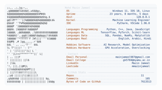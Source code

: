 <picture>
  <source srcset="https://raw.githubusercontent.com/mmazinjameel/mmazinjameel/main/dark_mode.svg?v=1752178314" media="(prefers-color-scheme: dark)">
  <img src="https://raw.githubusercontent.com/mmazinjameel/mmazinjameel/main/light_mode.svg?v=1752178314">
</picture>
